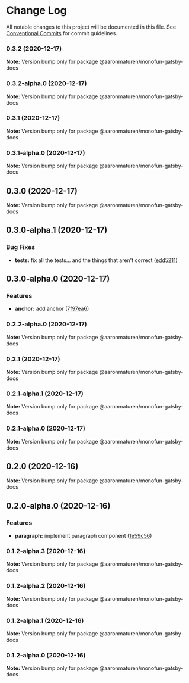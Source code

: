 # Change Log

All notable changes to this project will be documented in this file.
See [Conventional Commits](https://conventionalcommits.org) for commit guidelines.

### 0.3.2 (2020-12-17)

**Note:** Version bump only for package @aaronmaturen/monofun-gatsby-docs





### 0.3.2-alpha.0 (2020-12-17)

**Note:** Version bump only for package @aaronmaturen/monofun-gatsby-docs





### 0.3.1 (2020-12-17)

**Note:** Version bump only for package @aaronmaturen/monofun-gatsby-docs





### 0.3.1-alpha.0 (2020-12-17)

**Note:** Version bump only for package @aaronmaturen/monofun-gatsby-docs





## 0.3.0 (2020-12-17)

**Note:** Version bump only for package @aaronmaturen/monofun-gatsby-docs





## 0.3.0-alpha.1 (2020-12-17)


### Bug Fixes

* **tests:** fix all the tests... and the things that aren't correct ([edd5211](https://github.com/gatsbyjs/gatsby-starter-hello-world/commit/edd52114dd151271de0acbf69fafe06d7588d868))



## 0.3.0-alpha.0 (2020-12-17)


### Features

* **anchor:** add anchor ([7f97ea6](https://github.com/gatsbyjs/gatsby-starter-hello-world/commit/7f97ea6e63a151a889c544e836037364134e7059))



### 0.2.2-alpha.0 (2020-12-17)

**Note:** Version bump only for package @aaronmaturen/monofun-gatsby-docs





### 0.2.1 (2020-12-17)

**Note:** Version bump only for package @aaronmaturen/monofun-gatsby-docs





### 0.2.1-alpha.1 (2020-12-17)

**Note:** Version bump only for package @aaronmaturen/monofun-gatsby-docs





### 0.2.1-alpha.0 (2020-12-17)

**Note:** Version bump only for package @aaronmaturen/monofun-gatsby-docs





## 0.2.0 (2020-12-16)

**Note:** Version bump only for package @aaronmaturen/monofun-gatsby-docs





## 0.2.0-alpha.0 (2020-12-16)


### Features

* **paragraph:** implement paragraph component ([1e59c56](https://github.com/gatsbyjs/gatsby-starter-hello-world/commit/1e59c56c233c5deac37a4415b06be09dd71cd093))



### 0.1.2-alpha.3 (2020-12-16)

**Note:** Version bump only for package @aaronmaturen/monofun-gatsby-docs





### 0.1.2-alpha.2 (2020-12-16)

**Note:** Version bump only for package @aaronmaturen/monofun-gatsby-docs





### 0.1.2-alpha.1 (2020-12-16)

**Note:** Version bump only for package @aaronmaturen/monofun-gatsby-docs





### 0.1.2-alpha.0 (2020-12-16)

**Note:** Version bump only for package @aaronmaturen/monofun-gatsby-docs
